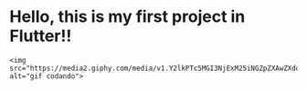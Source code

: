 # Hello, this is my first project in Flutter!!

    <img src="https://media2.giphy.com/media/v1.Y2lkPTc5MGI3NjExM25iNGZpZXAwZXdoMHBheHk5ZWgzdnowemRlM3J4N3BmYmt1NGhpcyZlcD12MV9pbnRlcm5hbF9naWZfYnlfaWQmY3Q9Zw/bGgsc5mWoryfgKBx1u/giphy.gif" alt="gif codando">

